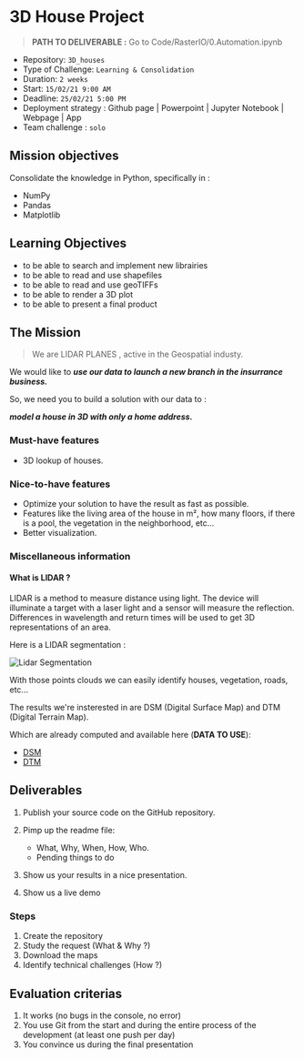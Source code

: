 # 3D House Project

> **PATH TO DELIVERABLE :** Go to Code/RasterIO/0.Automation.ipynb

- Repository: `3D_houses`
- Type of Challenge: `Learning & Consolidation`
- Duration: `2 weeks`
- Start: `15/02/21 9:00 AM`
- Deadline: `25/02/21 5:00 PM`
- Deployment strategy :
	 Github page
	| Powerpoint
	| Jupyter Notebook
	| Webpage
	| App
- Team challenge : `solo`

## Mission objectives 
Consolidate the knowledge in Python, specifically in :
- NumPy
- Pandas 
- Matplotlib

## Learning Objectives 

- to be able to search and implement new librairies
- to be able to read and use shapefiles
- to be able to read and use geoTIFFs 
- to be able to render a 3D plot
- to be able to present a final product


## The Mission

> We are LIDAR PLANES , active in the Geospatial industy. 

We would like to ***use our data to launch a new branch in the insurrance business.***  

So, we need you to build a solution with our data to :   
                                                
***model a house in 3D with only a home address.***




### Must-have features

- 3D lookup of houses.

### Nice-to-have features

- Optimize your solution to have the result as fast as possible.
- Features like the living area of the house in m², how many floors, if there is a pool, the vegetation in the neighborhood, etc...
- Better visualization.


### Miscellaneous information

#### What is LIDAR ?

LIDAR is a method to measure distance using light. The device will illuminate a target with a laser light and a sensor will measure the reflection. Differences in wavelength and return times will be used to get 3D representations of an area.

Here is a LIDAR segmentation :

![Lidar Segmentation](lidar_seg.png)

With those points clouds we can easily identify houses, vegetation, roads, etc...

The results we're insterested in are DSM (Digital Surface Map) and DTM (Digital Terrain Map).

Which are already computed and available here (**DATA TO USE**):

- [DSM](http://www.geopunt.be/download?container=dhm-vlaanderen-ii-dsm-raster-1m&title=Digitaal%20Hoogtemodel%20Vlaanderen%20II,%20DSM,%20raster,%201m)
- [DTM](http://www.geopunt.be/download?container=dhm-vlaanderen-ii-dtm-raster-1m&title=Digitaal%20Hoogtemodel%20Vlaanderen%20II,%20DTM,%20raster,%201m)

## Deliverables

1. Publish your source code on the GitHub repository.
2. Pimp up the readme file:
	- What, Why, When, How, Who.
	- Pending things to do
	
3. Show us your results in a nice presentation.
4. Show us a live demo

### Steps
1. Create the repository
2. Study the request (What & Why ?)
3. Download the maps
4. Identify technical challenges (How ?)

## Evaluation criterias
1. It works (no bugs in the console, no error)
2. You use Git from the start and during the entire process of the development (at least one push per day)
3. You convince us during the final presentation


